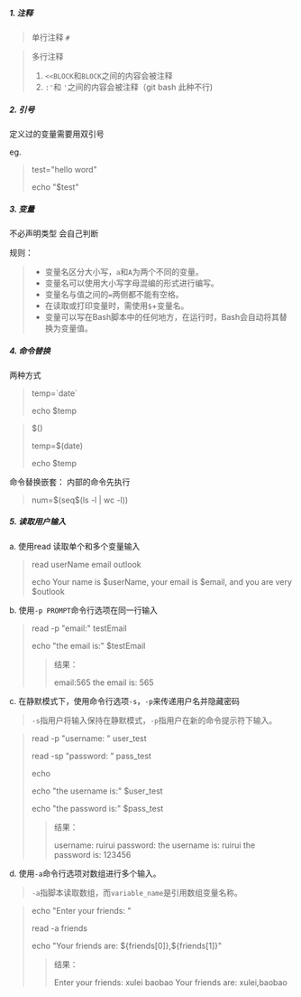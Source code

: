 ##### 1. 注释

> 单行注释 `#`

> 多行注释 
>
> 1. `<<BLOCK`和`BLOCK`之间的内容会被注释
> 2. `:'`和 `'`之间的内容会被注释（git bash 此种不行)

##### 2. 引号

定义过的变量需要用双引号

eg.

>test="hello word"
>
>echo "$test"

##### 3. 变量

不必声明类型 会自己判断

规则： 

> - 变量名区分大小写，`a`和`A`为两个不同的变量。
> - 变量名可以使用大小写字母混编的形式进行编写。
> - 变量名与值之间的`=`两侧都不能有空格。
> - 在读取或打印变量时，需使用`$`+变量名。
> - 变量可以写在Bash脚本中的任何地方，在运行时，Bash会自动将其替换为变量值。

##### 4. 命令替换

两种方式

>temp=\`date\`
>
>echo $temp

> $()
>
> temp=$(date)
>
> echo $temp

命令替换嵌套： 内部的命令先执行

> num=$(seq\$(ls -l | wc -l))

##### 5. 读取用户输入

a. 使用read 读取单个和多个变量输入

> read userName email outlook 
>
> echo Your name is \$userName, your email is \$email, and you are very \$outlook

b. 使用`-p PROMPT`命令行选项在同一行输入

> read -p "email:" testEmail
>
> echo "the email is:" $testEmail
>
> > 结果：
> >
> > email:565
> > the email is: 565

c. 在静默模式下，使用命令行选项`-s`，`-p`来传递用户名并隐藏密码

> `-s`指用户将输入保持在静默模式，`-p`指用户在新的命令提示符下输入。

> read -p "username: " user_test
>
> read -sp "password: " pass_test
>
> echo 
>
> echo "the username is:" $user_test
>
> echo "the password is:" $pass_test 
>
> > 结果： 
> >
> > username: ruirui
> > password:
> > the username is: ruirui
> > the password is: 123456

d. 使用`-a`命令行选项对数组进行多个输入。

> `-a`指脚本读取数组，而`variable_name`是引用数组变量名称。

> echo "Enter your friends: "
>
> read -a friends
>
> echo "Your friends are: \${friends[0]},\${friends[1]}"
>
> > 结果： 
> >
> > Enter your friends:
> > xulei baobao
> > Your friends are: xulei,baobao